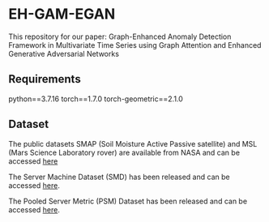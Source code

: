 #  EH-GAM-EGAN
This repository for our paper: Graph-Enhanced Anomaly Detection Framework in Multivariate Time Series using Graph Attention and Enhanced Generative Adversarial Networks

## Requirements
python==3.7.16
torch==1.7.0
torch-geometric==2.1.0

## Dataset
The public datasets SMAP (Soil Moisture Active Passive satellite) and MSL (Mars Science Laboratory rover) are available from NASA and can be accessed [here](https://github.com/khundman/telemanom)

The Server Machine Dataset (SMD) has been released and can be accessed [here](https://github.com/NetManAIOps/OmniAnomaly/tree/master/ServerMachineDataset).

The Pooled Server Metric (PSM) Dataset has been released and can be accessed [here](https://github.com/eBay/RANSynCoders/tree/main/data).